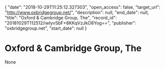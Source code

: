 {
  "date": "2018-10-29T11:25:12.327303", 
  "open_access": false, 
  "target_url": "http://www.oxbridgegroup.net/", 
  "description": null, 
  "end_date": null, 
  "title": "Oxford & Cambridge Group, The", 
  "record_id": "20181029T112512/iwIyvSbF+8KKqVzJkO8Yog==", 
  "publisher": "oxbridgegroup.net", 
  "start_date": null
}

# Oxford & Cambridge Group, The

None